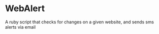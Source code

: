 WebAlert
========

A ruby script that checks for changes on a given website, and sends sms alerts via email
